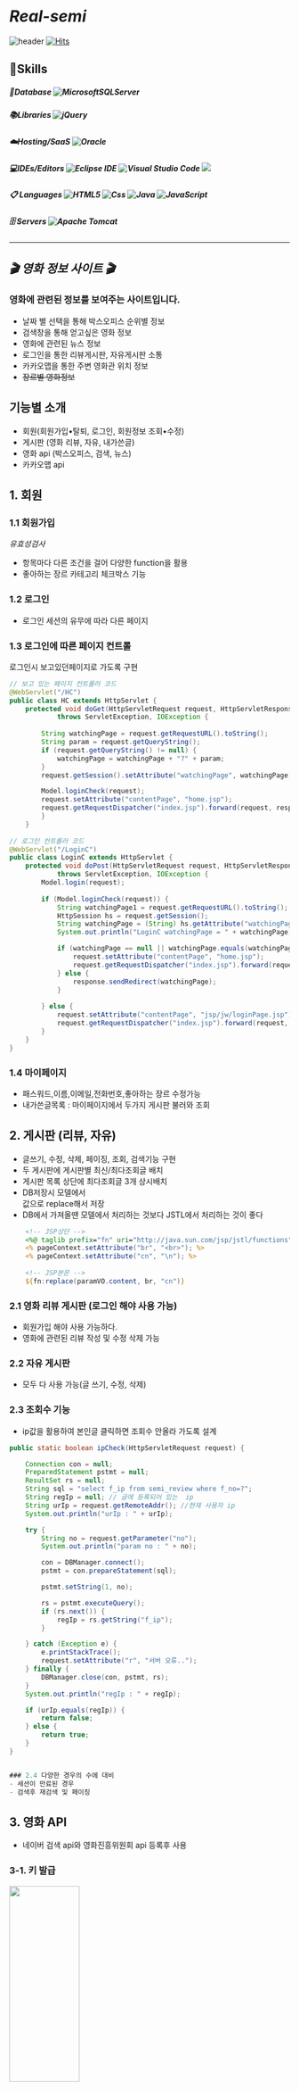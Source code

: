 # *Real-semi*


![header](https://capsule-render.vercel.app/api?type=waving&color=auto&height=300&section=header&text=Real-semi/MovieInfoSite)
[![Hits](https://hits.seeyoufarm.com/api/count/incr/badge.svg?url=https%3A%2F%2Fgithub.com%2Fbarkong%2FReal-semi%2Fhit-counter&count_bg=%2374806B&title_bg=%231C3E88&icon=&icon_color=%23E7E7E7&title=hits&edge_flat=false)](https://hits.seeyoufarm.com)

## 💪Skills

##### 💾Database ![MicrosoftSQLServer](https://img.shields.io/badge/Microsoft%20SQL%20Sever-CC2927?style=for-the-badge&logo=microsoft%20sql%20server&logoColor=white)
##### 📚Libraries ![jQuery](https://img.shields.io/badge/jquery-%230769AD.svg?style=for-the-badge&logo=jquery&logoColor=white)
##### ☁️Hosting/SaaS ![Oracle](https://img.shields.io/badge/Oracle-F80000?style=for-the-badge&logo=oracle&logoColor=white)
##### 💻IDEs/Editors ![Eclipse IDE](https://img.shields.io/badge/Eclipse%20IDE-2C2255.svg?&style=for-the-badge&logo=Eclipse%20IDE&logoColor=white) ![Visual Studio Code](https://img.shields.io/badge/Visual%20Studio%20Code-007ACC.svg?&style=for-the-badge&logo=Visual%20Studio%20Code&logoColor=white) <img src="https://img.shields.io/badge/Sourcetree-0052CC?style=for-the-badge&logo=Sourcetree&logoColor=white">
##### 📋 Languages ![HTML5](https://img.shields.io/badge/html5-%23E34F26.svg?style=for-the-badge&logo=html5&logoColor=white) ![Css](https://img.shields.io/badge/css-1572B6?style=for-the-badge&logo=css3&logoColor=white) ![Java](https://img.shields.io/badge/java-%23ED8B00.svg?style=for-the-badge&logo=java&logoColor=white) ![JavaScript](https://img.shields.io/badge/javascript-%23323330.svg?style=for-the-badge&logo=javascript&logoColor=%23F7DF1E) 
##### 🗄️ Servers ![Apache Tomcat](https://img.shields.io/badge/apache%20tomcat-%23F8DC75.svg?style=for-the-badge&logo=apache-tomcat&logoColor=black)


* * *



*🎬 영화 정보 사이트 🎬*
-------------
### 영화에 관련된 정보를 보여주는 사이트입니다. 
- 날짜 별 선택을 통해 박스오피스 순위별 정보
- 검색창을 통해 얻고싶은 영화 정보 
- 영화에 관련된 뉴스 정보
- 로그인을 통한 리뷰게시판, 자유게시판 소통
- 카카오맵을 통한 주변 영화관 위치 정보
- ~~장르별 영화정보~~ <br>

## 기능별 소개
* 회원(회원가입•탈퇴, 로그인, 회원정보 조회•수정)
* 게시판 (영화 리뷰, 자유, 내가쓴글)
* 영화 api (박스오피스, 검색, 뉴스)
* 카카오맵 api 

## 1. 회원

### 1.1 회원가입
*유효성검사*
- 항목마다 다른 조건을 걸어 다양한 function을 활용
- 좋아하는 장르 카테고리 체크박스 기능

### 1.2 로그인
- 로그인 세션의 유무에 따라 다른 페이지

### 1.3 로그인에 따른 페이지 컨트롤
로그인시 보고있던페이지로 가도록 구현
```java
// 보고 있는 페이지 컨트롤러 코드
@WebServlet("/HC")
public class HC extends HttpServlet {
	protected void doGet(HttpServletRequest request, HttpServletResponse response)
			throws ServletException, IOException {
		
		String watchingPage = request.getRequestURL().toString();
		String param = request.getQueryString();
		if (request.getQueryString() != null) {
			watchingPage = watchingPage + "?" + param;
		}
		request.getSession().setAttribute("watchingPage", watchingPage);

		Model.loginCheck(request);
		request.setAttribute("contentPage", "home.jsp");
		request.getRequestDispatcher("index.jsp").forward(request, response);
		}
	}
		
// 로그인 컨트롤러 코드
@WebServlet("/LoginC")
public class LoginC extends HttpServlet {
	protected void doPost(HttpServletRequest request, HttpServletResponse response)
			throws ServletException, IOException {
		Model.login(request);
		
		if (Model.loginCheck(request)) {
			String watchingPage1 = request.getRequestURL().toString();
			HttpSession hs = request.getSession();
			String watchingPage = (String) hs.getAttribute("watchingPage");
			System.out.println("LoginC watchingPage = " + watchingPage);

			if (watchingPage == null || watchingPage.equals(watchingPage1)) {
				request.setAttribute("contentPage", "home.jsp");
				request.getRequestDispatcher("index.jsp").forward(request, response);
			} else {
				response.sendRedirect(watchingPage);
			}
			
		} else {
			request.setAttribute("contentPage", "jsp/jw/loginPage.jsp");
			request.getRequestDispatcher("index.jsp").forward(request, response);
		}
	}
}	
```

### 1.4 마이페이지
- 패스워드,이름,이메일,전화번호,좋아하는 장르 수정가능
- 내가쓴글목록 : 마이페이지에서 두가지 게시판 불러와 조회

## 2. 게시판 (리뷰, 자유)
- 글쓰기, 수정, 삭제, 페이징, 조회, 검색기능 구현
- 두 게시판에 게시판별 최신/최다조회글 배치
- 게시판 목록 상단에 최다조회글 3개 상시배치
- DB저장시 모델에서 <br>값으로 replace해서 저장
- DB에서 가져올땐 모델에서 처리하는 것보다 JSTL에서 처리하는 것이 좋다

```jsp
	<!-- JSP상단 --> 
	<%@ taglib prefix="fn" uri="http://java.sun.com/jsp/jstl/functions"%>
	<% pageContext.setAttribute("br", "<br>"); %>
	<% pageContext.setAttribute("cn", "\n"); %>
	
	<!-- JSP본문 -->
	${fn:replace(paramVO.content, br, "cn")}
```


### 2.1 영화 리뷰 게시판 (로그인 해야 사용 가능)
- 회원가입 해야 사용 가능하다.
- 영화에 관련된 리뷰 작성 및 수정 삭제 가능


### 2.2 자유 게시판
- 모두 다 사용 가능(글 쓰기, 수정, 삭제)


### 2.3 조회수 기능
- ip값을 활용하여 본인글 클릭하면 조회수 안올라 가도록 설계

```java
public static boolean ipCheck(HttpServletRequest request) {

	Connection con = null;
	PreparedStatement pstmt = null;
	ResultSet rs = null;
	String sql = "select f_ip from semi_review where f_no=?";
	String regIp = null; // 글에 등록되어 있는  ip
	String urIp = request.getRemoteAddr(); //현재 사용자 ip
	System.out.println("urIp : " + urIp);

	try {
		String no = request.getParameter("no");
		System.out.println("param no : " + no);

		con = DBManager.connect();
		pstmt = con.prepareStatement(sql);

		pstmt.setString(1, no);

		rs = pstmt.executeQuery();
		if (rs.next()) {
			regIp = rs.getString("f_ip");
		}

	} catch (Exception e) {
		e.printStackTrace();
		request.setAttribute("r", "서버 오류..");
	} finally {
		DBManager.close(con, pstmt, rs);
	}
	System.out.println("regIp : " + regIp);

	if (urIp.equals(regIp)) {
		return false;
	} else {
		return true;
	}
}


### 2.4 다양한 경우의 수에 대비
- 세션이 만료된 경우
- 검색후 재검색 및 페이징
```

## 3. 영화 API
- 네이버 검색 api와 영화진흥위원회 api 등록후 사용

### 3-1. 키 발급
 <img src="https://user-images.githubusercontent.com/96048975/205032655-196075dc-e665-4533-90e1-c24dd7ad2b3c.PNG" width="50%" height="30%">
 <img src="https://user-images.githubusercontent.com/96048975/205032662-ede4bfd7-df4b-42f2-bf39-59fdec471fc5.PNG" width="50%" height="30%">
 <img src="https://user-images.githubusercontent.com/96048975/205032668-dd734fe2-3889-4db4-a314-e807ce73bd7e.PNG" width="50%" height="30%">

### 3-2. API 사용
Jquery, Java를 사용해 값을 받아왔다


일부 예시
```jsp
<%
String str = request.getParameter("title");
System.out.println(str);

str = URLEncoder.encode(str, "utf-8");
System.out.println(str);

String url = "https://openapi.naver.com/v1/search/movie.json";
url += "?query=" + str;
url += "&display=1";

System.out.println(url);

URL u = new URL(url);
HttpURLConnection huc = (HttpsURLConnection) u.openConnection();

huc.addRequestProperty("X-Naver-Client-Id", "_dGZX3vm4d9iUQCSPrmu");
huc.addRequestProperty("X-Naver-Client-Secret", "CPXPizei_I");

InputStream is = huc.getInputStream();
InputStreamReader isr = new InputStreamReader(is, "utf-8");
System.out.println(is);

JSONParser jp = new JSONParser();

JSONObject naverData = (JSONObject) jp.parse(isr);
System.out.println(naverData.get("items"));

JSONArray items = (JSONArray) naverData.get("items");
JSONObject item = (JSONObject) items.get(0);
String img = (String) item.get("image");
String director = (String) item.get("director");
director = director.replace("|", "");
String actor = (String) item.get("actor");
actor = actor.replace("|", ",");
String link = (String) item.get("link") + "";
String pubDate = (String) item.get("pubDate");
String subtitle = (String) item.get("subtitle");

JSONObject joo = new JSONObject();
joo.put("img", img);
joo.put("link", link);
joo.put("director", director);
joo.put("actor", actor);
joo.put("pubDate", pubDate);
joo.put("subtitle", subtitle);

response.setContentType("application/json");
response.setCharacterEncoding("utf-8");
out.print(joo.toJSONString());
```
``` js
   $.ajax({
                url: "jsp/dw/getMovie.jsp", // 클라이언트가 HTTP 요청을 보낼 서버의 URL 주소
                async: false,
                data: { title: movieList[i].movieNm }, // HTTP 요청과 함께 서버로 보낼 데이터
                method: "GET", // HTTP 요청 메소드(GET, POST 등)
                dataType: "json", // 서버에서 보내줄 데이터의 타입
              })
```

## 4. 카카오맵 api

- 키워드로 장소검색하고 목록으로 표출하기 (키워드에 영화 넣고 현위치에서 지도가 생성되게 하였다)


```js
let lat;
	let lon;
	if (navigator.geolocation) {
		navigator.geolocation.getCurrentPosition(function(position) {
			lat = position.coords.latitude;
			lon = position.coords.longitude;
		}
    
var markers = [];

		var mapContainer = document.getElementById('map'), 
		
		mapOption = {
			center : new kakao.maps.LatLng(lat, lon), // 지도의 중심좌표
			level : 1
		};
```
(추가설명은 하단의 info.txt 참고)<br>


## 5. 박스오피스
- 캘린더 구현해서 날짜 선택시 값 넘어가도록 설정
- 이로인해 날짜 클릭시 편리한 박스오피스 순위 조회가능


* * *


## DB 구조

### *semi_account*

COLUM_NAME|DATA_TYPE|NULLABLE|PKEY|
---|---|---|---|
A_ID|VARCHAR2(30 BYTE)|NO|Y|
A_PASSWORD|VARCHAR2(20 BYTE)|NO|N|
A_NAME|VARCHAR2(100 BYTE)|NO|N|
A_BIRTH|DATE|YES|N|
A_GENDER|VARCHAR2(10 BYTE)|NO|N|
A_EMAIL|VARCHAR2(30 BYTE)|NO|N|
A_PHONE|VARCHAR2(20 BYTE)|NO|N|
A_INTEREST|VARCHAR2(200 BYTE)|NO|N|

### *semi_review*

COLUM_NAME|DATA_TYPE|NULLABLE|PKEY|
---|---|---|---|
R_NO|NUMBER(3,0)|NO|Y|
R_ID|VARCHAR2(30 BYTE)|NO|N|
R_MOVIE|VARCHAR2(50 CHAR)|NO|N|
R_TITLE|VARCHAR2(200 CHAR)|NO|N|
R_DETAIL|VARCHAR2(1000 CHAR)|NO|N|
R_IMG|VARCHAR2(500 CHAR)|YES|N|
R_DATE|DATE|NO|N|
R_COUNT|NUMBER(5,0)|YES|N|
R_IP|VARCHAR2(25 BYTE)|YES|N|

### *semi_free*

COLUM_NAME|DATA_TYPE|NULLABLE|PKEY|
---|---|---|---|
F_NO|NUMBER(8,0)|NO|Y|
F_ID|VARCHAR2(30 BYTE)|NO|N|
F_TITLE|VARCHAR2(200 CHAR)|NO|N|
F_DETAIL|VARCHAR2(1000 CHAR)|NO|N|
F_IMG|VARCHAR2(500 CHAR)|YES|N|
F_DATE|DATE|NO|N|
F_COUNT|NUMBER(5,0)|YES|N|
F_IP|VARCHAR2(25 BYTE)|YES|N|

- DATE의 저장방식과 불러오기에 주의요함
- 게시판 ID칼럼은 ACCOUNT 테이블과 관계형을 위한 매개
- 게시판 IP칼럼은 중복조회를 체크하기 위함

* * *

## TEAM 

팀원|이메일|Task|
---|---|---|
김태형|`trainst37@gmail.com`|팀관리•문서•PageTrans•게시판•내가쓴글•글DB•css정리|
이동우|`leedongwoo564@gmail.com`|주변영화관 찾기•박스오피스 정보•영화뉴스정보•영화검색•전체css•readme|
김수현|`kimsouhyne@gmail.com`|주변영화관 찾기•박스오피스 정보•영화뉴스 정보•영화검색•전체css•git|
송준우|`thdwnsdn98@gmail.com`|로그인•회원가입•마이페이지•회원관리DB•css(게시판포함)•ppt|

### *참조파일*
* info(Real-semi).txt : [Click](https://github.com/barkong/Real-semi/files/10139628/infoReal-semi.txt)<br>
* PPT(Real-semi) [Click](https://github.com/barkong/Real-semi/files/10139644/Real-semi.pdf)

